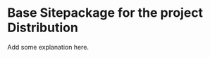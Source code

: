 Base Sitepackage for the project Distribution
==============================================================

Add some explanation here.
